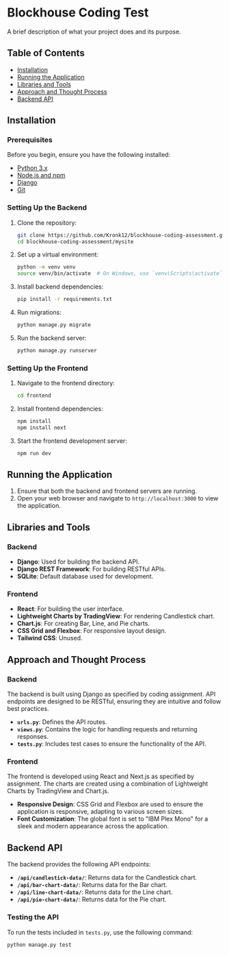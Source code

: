 # Blockhouse Coding Test

A brief description of what your project does and its purpose.

## Table of Contents

- [Installation](#installation)
- [Running the Application](#running-the-application)
- [Libraries and Tools](#libraries-and-tools)
- [Approach and Thought Process](#approach-and-thought-process)
- [Backend API](#backend-api)

## Installation

### Prerequisites

Before you begin, ensure you have the following installed:

- [Python 3.x](https://www.python.org/downloads/)
- [Node.js and npm](https://nodejs.org/en/download/)
- [Django](https://www.djangoproject.com/)
- [Git](https://git-scm.com/)

### Setting Up the Backend

1. Clone the repository:
    ```bash
    git clone https://github.com/Kronk12/blockhouse-coding-assessment.git
    cd blockhouse-coding-assessment/mysite
    ```

2. Set up a virtual environment:
    ```bash
    python -m venv venv
    source venv/bin/activate  # On Windows, use `venv\Scripts\activate`
    ```

3. Install backend dependencies:
    ```bash
    pip install -r requirements.txt
    ```

4. Run migrations:
    ```bash
    python manage.py migrate
    ```

5. Run the backend server:
    ```bash
    python manage.py runserver
    ```

### Setting Up the Frontend

1. Navigate to the frontend directory:
    ```bash
    cd frontend
    ```

2. Install frontend dependencies:
    ```bash
    npm install
    npm install next
    ```

3. Start the frontend development server:
    ```bash
    npm run dev
    ```

## Running the Application

1. Ensure that both the backend and frontend servers are running.
2. Open your web browser and navigate to `http://localhost:3000` to view the application.

## Libraries and Tools

### Backend

- **Django**: Used for building the backend API.
- **Django REST Framework**: For building RESTful APIs.
- **SQLite**: Default database used for development.

### Frontend

- **React**: For building the user interface.
- **Lightweight Charts by TradingView**: For rendering Candlestick chart.
- **Chart.js**: For creating Bar, Line, and Pie charts.
- **CSS Grid and Flexbox**: For responsive layout design.
- **Tailwind CSS**: Unused.

## Approach and Thought Process

### Backend

The backend is built using Django as specified by coding assignment. API endpoints are designed to be RESTful, ensuring they are intuitive and follow best practices.

- **`urls.py`**: Defines the API routes.
- **`views.py`**: Contains the logic for handling requests and returning responses.
- **`tests.py`**: Includes test cases to ensure the functionality of the API.

### Frontend

The frontend is developed using React and Next.js as specified by assignment. The charts are created using a combination of Lightweight Charts by TradingView and Chart.js.

- **Responsive Design**: CSS Grid and Flexbox are used to ensure the application is responsive, adapting to various screen sizes.
- **Font Customization**: The global font is set to "IBM Plex Mono" for a sleek and modern appearance across the application.

## Backend API

The backend provides the following API endpoints:

- **`/api/candlestick-data/`**: Returns data for the Candlestick chart.
- **`/api/bar-chart-data/`**: Returns data for the Bar chart.
- **`/api/line-chart-data/`**: Returns data for the Line chart.
- **`/api/pie-chart-data/`**: Returns data for the Pie chart.

### Testing the API

To run the tests included in `tests.py`, use the following command:

```bash
python manage.py test
